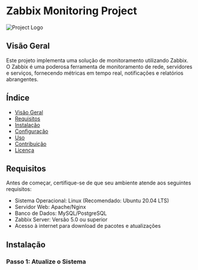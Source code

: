 # Zabbix Monitoring Project

![Project Logo](./path/to/your/logo.png) <!-- Substitua pelo caminho do seu logo -->

## Visão Geral

Este projeto implementa uma solução de monitoramento utilizando Zabbix. O Zabbix é uma poderosa ferramenta de monitoramento de rede, servidores e serviços, fornecendo métricas em tempo real, notificações e relatórios abrangentes.

## Índice

- [Visão Geral](#visão-geral)
- [Requisitos](#requisitos)
- [Instalação](#instalação)
- [Configuração](#configuração)
- [Uso](#uso)
- [Contribuição](#contribuição)
- [Licença](#licença)

## Requisitos

Antes de começar, certifique-se de que seu ambiente atende aos seguintes requisitos:

- Sistema Operacional: Linux (Recomendado: Ubuntu 20.04 LTS)
- Servidor Web: Apache/Nginx
- Banco de Dados: MySQL/PostgreSQL
- Zabbix Server: Versão 5.0 ou superior
- Acesso à internet para download de pacotes e atualizações

## Instalação

### Passo 1: Atualize o Sistema

```sh

